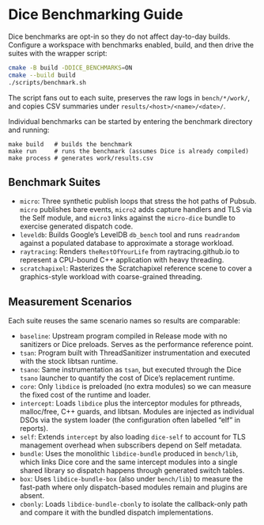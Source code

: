 # Dice Benchmarking Guide

Dice benchmarks are opt-in so they do not affect day-to-day builds. Configure a
workspace with benchmarks enabled, build, and then drive the suites with the
wrapper script:

```sh
cmake -B build -DDICE_BENCHMARKS=ON
cmake --build build
./scripts/benchmark.sh
```

The script fans out to each suite, preserves the raw logs in `bench/*/work/`,
and copies CSV summaries under `results/<host>/<name>/<date>/`.

Individual benchmarks can be started by entering the benchmark directory and
running:

    make build   # builds the benchmark
    make run     # runs the benchmark (assumes Dice is already compiled)
    make process # generates work/results.csv

## Benchmark Suites

- `micro`: Three synthetic publish loops that stress the hot paths of Pubsub.
  `micro` publishes bare events, `micro2` adds capture handlers and TLS via the
  Self module, and `micro3` links against the `micro-dice` bundle to exercise
  generated dispatch code.
- `leveldb`: Builds Google’s LevelDB `db_bench` tool and runs `readrandom`
  against a populated database to approximate a storage workload.
- `raytracing`: Renders `theRestOfYourLife` from raytracing.github.io to
  represent a CPU-bound C++ application with heavy threading.
- `scratchapixel`: Rasterizes the Scratchapixel reference scene to cover a
  graphics-style workload with coarse-grained threading.

## Measurement Scenarios

Each suite reuses the same scenario names so results are comparable:

- `baseline`: Upstream program compiled in Release mode with no sanitizers or
  Dice preloads. Serves as the performance reference point.
- `tsan`: Program built with ThreadSanitizer instrumentation and executed with
  the stock libtsan runtime.
- `tsano`: Same instrumentation as `tsan`, but executed through the Dice
  `tsano` launcher to quantify the cost of Dice’s replacement runtime.
- `core`: Only `libdice` is preloaded (no extra modules) so we can measure the
  fixed cost of the runtime and loader.
- `intercept`: Loads `libdice` plus the interceptor modules for pthreads,
  malloc/free, C++ guards, and libtsan. Modules are injected as individual
  DSOs via the system loader (the configuration often labelled “elf” in
  reports).
- `self`: Extends `intercept` by also loading `dice-self` to account for TLS
  management overhead when subscribers depend on Self metadata.
- `bundle`: Uses the monolithic `libdice-bundle` produced in `bench/lib`, which
  links Dice core and the same intercept modules into a single shared library
  so dispatch happens through generated switch tables.
- `box`: Uses `libdice-bundle-box` (also under `bench/lib`) to measure the
  fast-path where only dispatch-based modules remain and plugins are absent.
- `cbonly`: Loads `libdice-bundle-cbonly` to isolate the callback-only path and
  compare it with the bundled dispatch implementations.

